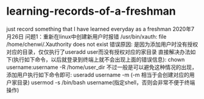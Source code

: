 # learning-records-of-a-freshman
just record something that I have learned everyday as a freshman
2020年7月26日
问题1：重新在linux中创建新用户时报错
/usr/bin/xauth: file /home/chenwi/.Xauthority does not exist
错误原因:
是因为添加用户时没有授权对应的目录，仅仅执行了useradd user而没有授权对应的家目录
直接解决办法如下(执行如下命令，以后就登录到终端上就不会出现上面的错误信息):
chown username:username -R /home/user_dir
不过一般是可以避免这种情况的出现，添加用户执行如下命令即可:
useradd username -m (-m 相当于会创建对应的用户家目录)
usermod -s /bin/bash username(指定shell，否则会非常不便于终端操作)
